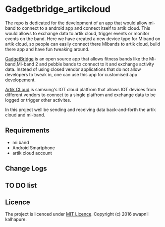 # Gadgetbridge_artikcloud

The repo is dedicated for the development of an app that would allow mi-band to connect to a android app and connect itself to artik cloud. This would allows to exchange data to artik cloud, trigger events or monitor events on the band. Here we have created a new device type for Miband on artik cloud, so people can easily connect there Mibands to artik cloud, build there app and have fun tweaking around. 

[GadgetBridge](https://f-droid.org/repository/browse/?fdid=nodomain.freeyourgadget.gadgetbridge) is an open source app that allows fitness bands like the Mi-band,Mi-band 2 and pebble bands to connect to it and exchange activity data. Instead of using closed vendor applications that do not allow developers to tweak in, one can use this app for customised app developement. 

[Artik CLoud](https://artik.cloud/) is samsung's IOT cloud platfrom that allows IOT devices from different vendors to connect to a single platfrom and exchange data to be logged or trigger other activites. 

In this project well be sending and receiving data back-and-forth the artik cloud and mi-band.

## Requirements 

* mi band
* Android Smartphone 
* artik cloud account

## Change Logs

## TO DO list


## Licence 

The project is licenced under [MIT Licence](https://github.com/scifiswapnil/gadgetbridge_artikcloud/blob/master/LICENSE).
Copyright (c) 2016 swapnil kalhapure.
